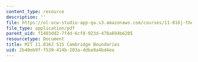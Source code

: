 ```yaml
---
content_type: resource
description: ''
file: https://ol-ocw-studio-app-qa.s3.amazonaws.com/courses/11-016j-the-once-and-future-city-spring-2015/2b40eb9ff539414b203addba9a4bd4ea_11016J_S15_CambridgeMap.pdf
file_type: application/pdf
parent_uid: f1403dd2-7f4d-6cf8-923d-478a894b6205
resourcetype: Document
title: MIT 11.016J S15 Cambridge Boundaries
uid: 2b40eb9f-f539-414b-203a-ddba9a4bd4ea
---
```


